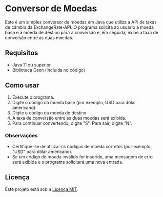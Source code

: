 # Conversor de Moedas

Este é um simples conversor de moedas em Java que utiliza a API de taxas de câmbio da ExchangeRate-API. O programa solicita ao usuário a moeda base e a moeda de destino para a conversão e, em seguida, exibe a taxa de conversão entre as duas moedas.

## Requisitos

- Java 11 ou superior
- Biblioteca Gson (incluída no código)

## Como usar

1. Execute o programa.
2. Digite o código da moeda base (por exemplo, USD para dólar americano).
3. Digite o código da moeda de destino.
4. A taxa de conversão entre as duas moedas será exibida.
5. Para continuar convertendo, digite "S". Para sair, digite "N".

### Observações
- Certifique-se de utilizar os códigos de moeda corretos (por exemplo, "USD" para dólar americano).
- Se um código de moeda inválido for inserido, uma mensagem de erro será exibida e o programa solicitará uma nova entrada.

## Licença

Este projeto está sob a [Licença MIT](https://opensource.org/licenses/MIT).
